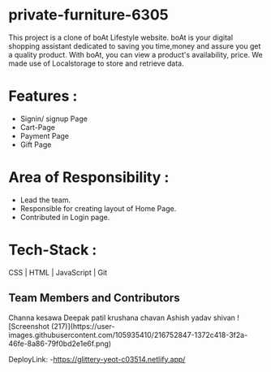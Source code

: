 # private-furniture-6305
This project is a clone of boAt Lifestyle website. boAt is your digital shopping assistant dedicated to saving you time,money and assure you get a quality product. With boAt, you can view a product's availability, price. We made use of Localstorage to store and retrieve data.
# Features :
- Signin/ signup Page
- Cart-Page
- Payment Page
- Gift Page

# Area of Responsibility :
- Lead the team.
- Responsible for creating layout of Home Page.
- Contributed in Login page.

# Tech-Stack :
CSS  |  HTML  | JavaScript  | Git

<h2>Team Members and Contributors</h2>
Channa kesawa
Deepak patil
krushana chavan
Ashish yadav
shivan ![Screenshot (217)](https://user-images.githubusercontent.com/105935410/216752847-1372c418-3f2a-46fe-8a86-79f0bd2e1e6f.png)


DeployLink: -https://glittery-yeot-c03514.netlify.app/
